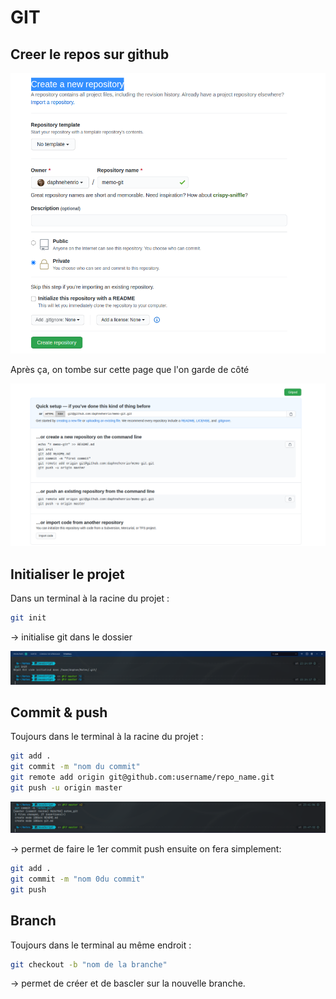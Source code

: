 # GIT

## Creer le repos sur github

![new repo github](./create_new_repo.png)

Après ça, on tombe sur cette page que l'on garde de côté

![commande](./info_command.png)

## Initialiser le projet

Dans un terminal à la racine du projet :

```bash
git init
```

-> initialise git dans le dossier

![git init](./git_init.png)

## Commit & push

Toujours dans le terminal à la racine du projet :

```bash
git add .
git commit -m "nom du commit"
git remote add origin git@github.com:username/repo_name.git
git push -u origin master
```

![commit](./commit.png)

-> permet de faire le 1er commit push ensuite on fera simplement:

```bash
git add .
git commit -m "nom 0du commit"
git push
```

## Branch

Toujours dans le terminal au même endroit :

```bash
git checkout -b "nom de la branche"
```

-> permet de créer et de bascler sur la nouvelle branche.
